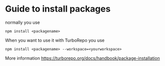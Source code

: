 # Guide to install packages
normally you use 
````console
npm install <packagename>
````

When you want to use it with TurboRepo you use
````console
npm install <packagename> --workspace=<yourworkspace>
````

More information https://turborepo.org/docs/handbook/package-installation
